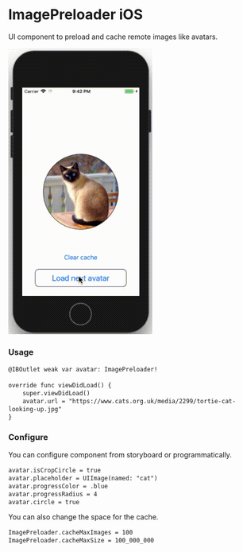 # ImagePreloader iOS

UI component to preload and cache remote images like avatars.

![](preview.gif)

### Usage

```
@IBOutlet weak var avatar: ImagePreloader!

override func viewDidLoad() {
    super.viewDidLoad()
    avatar.url = "https://www.cats.org.uk/media/2299/tortie-cat-looking-up.jpg"
}
```

### Configure

You can configure component from storyboard or programmatically.
```
avatar.isCropCircle = true
avatar.placeholder = UIImage(named: "cat")
avatar.progressColor = .blue
avatar.progressRadius = 4
avatar.circle = true
```
You can also change the space for the cache.
```
ImagePreloader.cacheMaxImages = 100
ImagePreloader.cacheMaxSize = 100_000_000
```

